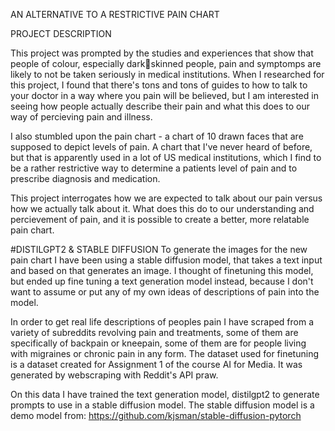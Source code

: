 AN ALTERNATIVE TO A RESTRICTIVE PAIN CHART 

PROJECT DESCRIPTION

This project was prompted by the studies and experiences that show that people of colour, especially darkskinned 
people, pain and symptomps are likely to not be taken seriously in medical institutions. When I researched for this project, I found that there's tons and tons of guides to how to talk to your doctor in a way 
where you pain will be believed, but I am interested in seeing how people actually describe their pain and what this does to our way of percieving pain and illness. 

I also stumbled upon the pain chart - a chart of 10 drawn faces that are supposed to depict levels of pain. A chart that I've never heard of before, but that is apparently used in a lot of US medical institutions, which I find to be a rather restrictive way to determine a patients level of pain and to prescribe diagnosis and medication. 

This project interrogates how we are expected to talk about our pain versus how we actually talk about it. What does 
this do to our understanding and percievement of pain, and it is possible to create a better, more relatable pain chart. 

#DISTILGPT2 & STABLE DIFFUSION 
To generate the images for the new pain chart I have been using a stable diffusion model, that takes a text input and 
based on that generates an image. I thought of finetuning this model, but ended up fine tuning a text generation model 
instead, because I don't want to assume or put any of my own ideas of descriptions of pain into the model. 

In order to get real life descriptions of peoples pain I have scraped from a variety of subreddits revolving pain and 
treatments, some of them are specifically of backpain or kneepain, some of them are for people living with migraines 
or chronic pain in any form. The dataset used for finetuning is a dataset created for Assignment 1 of the course AI for Media. It was generated by 
webscraping with Reddit's API praw. 

On this data I have trained the text generation model, distilgpt2 to generate prompts to use in a stable diffusion model. 
The stable diffusion model is a demo model from: https://github.com/kjsman/stable-diffusion-pytorch
